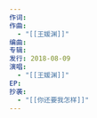 ```yaml
---
作词: 
作曲:
  - "[[王媛渊]]"
编曲: 
专辑: 
发行: 2018-08-09
演唱:
  - "[[王媛渊]]"
EP: 
抄袭:
  - "[[你还要我怎样]]"
---
```

